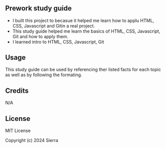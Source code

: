 # <Your-Project-Title>

## Prework study guide

- I built this project to becasue it helped me learn how to applu HTML, CSS, Javascript and Gitin a real project.
- This study guide helped me learn the basics of HTML, CSS, Javascript, Git and how to apply them.
- I learned intro to HTML, CSS, Javascript, Git


## Usage

This study guide can be used by referencing ther listed facts for each topic as well as by following the formating.

## Credits

N/A

## License

MIT License

Copyright (c) 2024 Sierra




